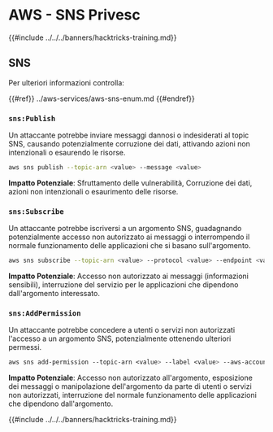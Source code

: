 # AWS - SNS Privesc

{{#include ../../../banners/hacktricks-training.md}}

## SNS

Per ulteriori informazioni controlla:

{{#ref}}
../aws-services/aws-sns-enum.md
{{#endref}}

### `sns:Publish`

Un attaccante potrebbe inviare messaggi dannosi o indesiderati al topic SNS, causando potenzialmente corruzione dei dati, attivando azioni non intenzionali o esaurendo le risorse.
```bash
aws sns publish --topic-arn <value> --message <value>
```
**Impatto Potenziale**: Sfruttamento delle vulnerabilità, Corruzione dei dati, azioni non intenzionali o esaurimento delle risorse.

### `sns:Subscribe`

Un attaccante potrebbe iscriversi a un argomento SNS, guadagnando potenzialmente accesso non autorizzato ai messaggi o interrompendo il normale funzionamento delle applicazioni che si basano sull'argomento.
```bash
aws sns subscribe --topic-arn <value> --protocol <value> --endpoint <value>
```
**Impatto Potenziale**: Accesso non autorizzato ai messaggi (informazioni sensibili), interruzione del servizio per le applicazioni che dipendono dall'argomento interessato.

### `sns:AddPermission`

Un attaccante potrebbe concedere a utenti o servizi non autorizzati l'accesso a un argomento SNS, potenzialmente ottenendo ulteriori permessi.
```css
aws sns add-permission --topic-arn <value> --label <value> --aws-account-id <value> --action-name <value>
```
**Impatto Potenziale**: Accesso non autorizzato all'argomento, esposizione dei messaggi o manipolazione dell'argomento da parte di utenti o servizi non autorizzati, interruzione del normale funzionamento delle applicazioni che dipendono dall'argomento.

{{#include ../../../banners/hacktricks-training.md}}
